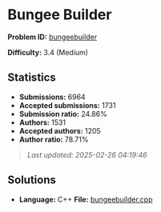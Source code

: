 # Bungee Builder

**Problem ID:** [bungeebuilder](https://open.kattis.com/problems/bungeebuilder)

**Difficulty:** 3.4 (Medium)

## Statistics

- **Submissions:** 6964
- **Accepted submissions:** 1731
- **Submission ratio:** 24.86%
- **Authors:** 1531
- **Accepted authors:** 1205
- **Author ratio:** 78.71%

> *Last updated: 2025-02-26 04:19:46*

## Solutions

- **Language:** C++
  **File:** [bungeebuilder.cpp](./bungeebuilder.cpp)
